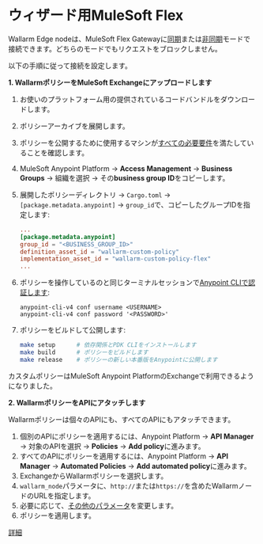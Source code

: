 # ウィザード用MuleSoft Flex

Wallarm Edge nodeは、MuleSoft Flex Gatewayに[同期](../inline/overview.md)または[非同期](../oob/overview.md)モードで接続できます。どちらのモードでもリクエストをブロックしません。

以下の手順に従って接続を設定します。

**1. WallarmポリシーをMuleSoft Exchangeにアップロードします**

1. お使いのプラットフォーム用の提供されているコードバンドルをダウンロードします。
1. ポリシーアーカイブを展開します。
1. ポリシーを公開するために使用するマシンが[すべての必要要件](mulesoft-flex.md#requirements)を満たしていることを確認します。
1. MuleSoft Anypoint Platform → **Access Management** → **Business Groups** → 組織を選択 → その**business group ID**をコピーします。
1. 展開したポリシーディレクトリ → `Cargo.toml` → `[package.metadata.anypoint]` → `group_id`で、コピーしたグループIDを指定します:

    ```toml
    ...
    [package.metadata.anypoint]
    group_id = "<BUSINESS_GROUP_ID>"
    definition_asset_id = "wallarm-custom-policy"
    implementation_asset_id = "wallarm-custom-policy-flex"
    ...
    ```
1. ポリシーを操作しているのと同じターミナルセッションで[Anypoint CLIで認証します](https://docs.mulesoft.com/anypoint-cli/latest/auth):

    ```
    anypoint-cli-v4 conf username <USERNAME>
    anypoint-cli-v4 conf password '<PASSWORD>'
    ```
1. ポリシーをビルドして公開します:

    ```bash
    make setup      # 依存関係とPDK CLIをインストールします
    make build      # ポリシーをビルドします
    make release    # ポリシーの新しい本番版をAnypointに公開します
    ```

カスタムポリシーはMuleSoft Anypoint PlatformのExchangeで利用できるようになりました。

**2. WallarmポリシーをAPIにアタッチします**

Wallarmポリシーは個々のAPIにも、すべてのAPIにもアタッチできます。

1. 個別のAPIにポリシーを適用するには、Anypoint Platform → **API Manager** → 対象のAPIを選択 → **Policies** → **Add policy**に進みます。
1. すべてのAPIにポリシーを適用するには、Anypoint Platform → **API Manager** → **Automated Policies** → **Add automated policy**に進みます。
1. ExchangeからWallarmポリシーを選択します。
1. `wallarm_node`パラメータに、`http://`または`https://`を含めたWallarmノードのURLを指定します。
1. 必要に応じて、[その他のパラメータ](mulesoft-flex.md#configuration-options)を変更します。
1. ポリシーを適用します。

[詳細](mulesoft-flex.md)

<style>
  h1#mulesoft-flex-for-wizard {
    display: none;
  }

  .md-footer {
    display: none;
  }

  .md-header {
    display: none;
  }

  .md-content__button {
    display: none;
  }

  .md-main {
    background-color: unset;
  }

  .md-grid {
    margin: unset;
  }

  button.md-top.md-icon {
    display: none;
  }

  .md-consent {
    display: none;
  }
</style>